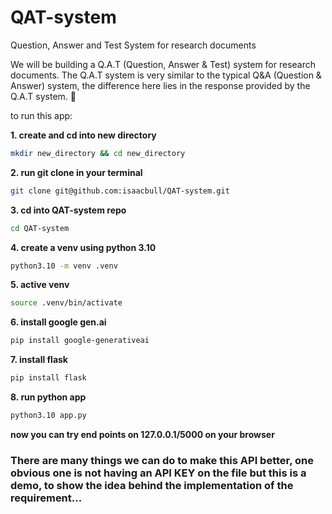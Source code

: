 # QAT-system
Question, Answer and Test System for research documents

We will be building a Q.A.T (Question, Answer & Test) system for research documents. The Q.A.T system is very similar to the typical Q&A (Question & Answer) system, the difference here lies in the response provided by the Q.A.T system. 
<add emoji>
:star_struck:

to run this app:

**1. create and cd into new directory**
```bash
mkdir new_directory && cd new_directory
```
**2. run git clone in your terminal**
```bash
git clone git@github.com:isaacbull/QAT-system.git
```
**3. cd into QAT-system repo**
```bash
cd QAT-system
```
**4. create a venv using python 3.10**
```bash
python3.10 -m venv .venv
```
**5. active venv** 
```bash
source .venv/bin/activate
```
**6. install google gen.ai**
```bash
pip install google-generativeai
```
**7. install flask**
```bash
pip install flask
```
**8. run python app**
```bash
python3.10 app.py
```
**now you can try end points on 127.0.0.1/5000 on your browser**


### There are many things we can do to make this API better, one obvious one is not having an API KEY on the file but this is a demo, to show the idea behind the implementation of the requirement...
